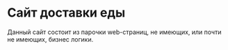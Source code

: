 # Сайт доставки еды
Данный сайт состоит из парочки web-страниц, не имеющих, или почти не имеющих, бизнес логики.
 

